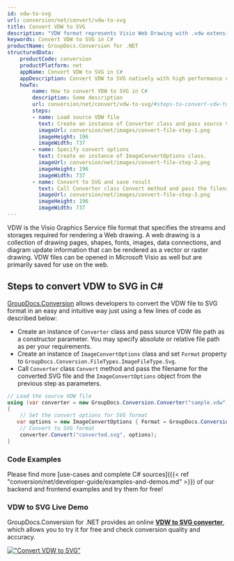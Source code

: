 ```yaml
---
id: vdw-to-svg
url: conversion/net/convert/vdw-to-svg
title: Convert VDW to SVG
description: "VDW format represents Visio Web Drawing with .vdw extension. Learn how to convert VDW to SVG file programmatically in C# language using GroupDocs.Conversion for .NET library."
keywords: Convert VDW to SVG in C#
productName: GroupDocs.Conversion for .NET
structuredData:
    productCode: conversion
    productPlatform: net
    appName: Convert VDW to SVG in C#
    appDescription: Convert VDW to SVG natively with high performance using C# language and server side GroupDocs.Conversion for .NET APIs, without the use of any software like Microsoft or Open Office.
    howTo:
        name: How to convert VDW to SVG in C# 
        description: Some description
        url: conversion/net/convert/vdw-to-svg/#steps-to-convert-vdw-to-svg-in-c
        steps:
        - name: Load source VDW file 
          text: Create an instance of Converter class and pass source VDW file path as a constructor parameter. You may specify absolute or relative file path as per your requirements. 
          imageUrl: conversion/net/images/convert-file-step-1.png
          imageHeight: 196
          imageWidth: 737
        - name: Specify convert options 
          text: Create an instance of ImageConvertOptions class.
          imageUrl: conversion/net/images/convert-file-step-2.png
          imageHeight: 196
          imageWidth: 737
        - name: Convert to SVG and save result 
          text: Call Converter class Convert method and pass the filename for the converted HTML file and the ImageConvertOptions object from the previous step as parameters.
          imageUrl: conversion/net/images/convert-file-step-3.png
          imageHeight: 196
          imageWidth: 737
---
```


VDW is the Visio Graphics Service file format that specifies the streams and storages required for rendering a Web drawing. A web drawing is a collection of drawing pages, shapes, fonts, images, data connections, and diagram update information that can be rendered as a vector or raster drawing. VDW files can be opened in Microsoft Visio as well but are primarily saved for use on the web.

## Steps to convert VDW to SVG in C#

[GroupDocs.Conversion](https://products.groupdocs.com/conversion/net) allows developers to convert the VDW file to SVG format in an easy and intuitive way just using a few lines of code as described below:

* Create an instance of `Converter` class and pass source VDW file path as a constructor parameter. You may specify absolute or relative file path as per your requirements. 
* Create an instance of `ImageConvertOptions` class and set `Format` property to `GroupDocs.Conversion.FileTypes.ImageFileType.Svg`.
* Call `Converter` class `Convert` method and pass the filename for the converted SVG file and the `ImageConvertOptions` object from the previous step as parameters.

```csharp
// Load the source VDW file
using (var converter = new GroupDocs.Conversion.Converter("sample.vdw"))
{
    // Set the convert options for SVG format
   var options = new ImageConvertOptions { Format = GroupDocs.Conversion.FileTypes.ImageFileType.Svg };
    // Convert to SVG format
    converter.Convert("converted.svg", options);
}
```

### Code Examples

Please find more [use-cases and complete C# sources]({{< ref "conversion/net/developer-guide/examples-and-demos.md" >}}) of our backend and frontend examples and try them for free!

### VDW to SVG Live Demo

GroupDocs.Conversion for .NET provides an online [**VDW to SVG converter**](https://products.groupdocs.app/conversion/vdw-to-svg), which allows you to try it for free and check conversion quality and accuracy.

[!["Convert VDW to SVG"](conversion/net/images/convert-to-svg/convert-vdw-to-svg.png)](https://products.groupdocs.app/conversion/vdw-to-svg)